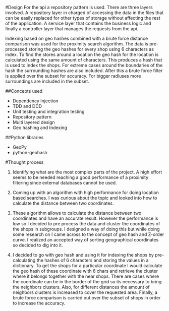 
#Design
For the api a repository pattern is used. There are three layers involved. A repository layer in charged of accessing the data in the files that can be easily replaced for other types of storage without affecting the rest of the application. A service layer that contains the business logic and finally a controller layer that manages the requests from the api.

Indexing based on geo hashes combined with a brute force distance comparison was used for the proximity search algorithm.
The data is pre-processed storing the geo hashes for every shop using 6 characters as index. To find the stores around a location the geo hash for the location is calculated using the same amount of characters. This produces a hash that is used to index the shops. For extreme cases around the boundaries of the hash the surrounding hashes are also included. After this a brute force filter is applied over the subset for accuracy. For bigger radiuses more surroundings are included in the subset.

##Concepts used
* Dependency Injection
* TDD and DDD
* Unit testing and integration testing
* Repository pattern
* Multi layered design
* Geo hashing and Indexing

##Python libraries
* GeoPy
* python-geohash

#Thought process

1. Identifying what are the most complex parts of the project. A high effort seems to be needed reaching a good performance of a proximity filtering since  external databases cannot be used.

2. Coming up with an algorithm with high performance for doing location based searches. I was curious about the topic and looked into how to calculate the distance between two coordinates.

4. These algorithm allows to calculate the distance between two coordinates and have an accurate result. However the performance is low so I decided to pre process the data and cluster the coordinates of the shops in subgroups. I designed a way of doing this but while doing some research on I came across to the concept of geo hash and Z-order curve. I realized an accepted way of sorting geographical coordinates so decided to dig into it. 

5. I decided to go with geo hash and using it for indexing the shops by pre-calculating the hashes of 6 characters and storing the values in a dictionary. To get the shops for a particular coordinate I would calculate the geo hash of these coordinate with 6 chars and retrieve the cluster where it belongs together with the near shops. There are cases where the coordinate can be in the border of the grid so its necessary to bring the neighbors clusters. Also, for different distances the amount of neighbors clusters is increased to cover the requested area. Finally, a brute force comparison is carried out over the subset of shops in order to increase the accuracy.

